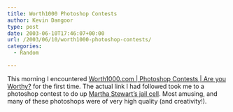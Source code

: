```yaml
---
title: Worth1000 Photoshop Contests
author: Kevin Dangoor
type: post
date: 2003-06-10T17:46:07+00:00
url: /2003/06/10/worth1000-photoshop-contests/
categories:
  - Random

---
```

This morning I encountered [Worth1000.com | Photoshop Contests | Are you Worthy?][1] for the first time. The actual link I had followed took me to a photoshop contest to do up [Martha Stewart&#8217;s jail cell][2]. Most amusing, and many of these photoshops were of very high quality (and creativity!).

 [1]: http://www.worth1000.com/ "Worth1000.com | Photoshop Contests | Are you Worthy?"
 [2]: http://www.worth1000.com/cache/gallery/contestcache.asp?contest_id=1214&display=photoshop